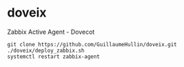 # doveix
Zabbix Active Agent - Dovecot

    git clone https://github.com/GuillaumeHullin/doveix.git
    ./doveix/deploy_zabbix.sh
    systemctl restart zabbix-agent
